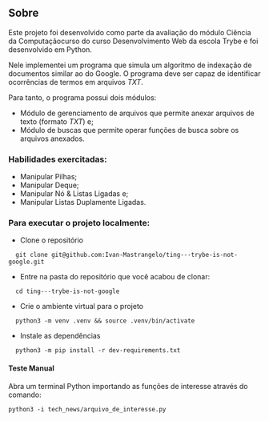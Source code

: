 ## Sobre

Este projeto foi desenvolvido como parte da avaliação do módulo Ciência da Computaçãocurso do curso Desenvolvimento Web da escola Trybe e foi desenvolvido em Python.

Nele implementei um programa que simula um algoritmo de indexação de documentos similar ao do Google. O programa deve ser capaz de identificar ocorrências de termos em arquivos _TXT_.
  
Para tanto, o programa possui dois módulos:
- Módulo de gerenciamento de arquivos que permite anexar arquivos de texto (formato _TXT_) e;
- Módulo de buscas que permite operar funções de busca sobre os arquivos anexados.

### Habilidades exercitadas:

 - Manipular Pilhas;
 - Manipular Deque;
 - Manipular Nó & Listas Ligadas e;
 - Manipular Listas Duplamente Ligadas.

### Para executar o projeto localmente:

- Clone o repositório
```
  git clone git@github.com:Ivan-Mastrangelo/ting---trybe-is-not-google.git
```
- Entre na pasta do repositório que você acabou de clonar:
```
  cd ting---trybe-is-not-google
  ```
- Crie o ambiente virtual para o projeto
```
  python3 -m venv .venv && source .venv/bin/activate
 ```
- Instale as dependências
```
  python3 -m pip install -r dev-requirements.txt
  ```
#### Teste Manual
  
  Abra um terminal Python importando as funções de interesse através do comando:
  ```
  python3 -i tech_news/arquivo_de_interesse.py
  ```